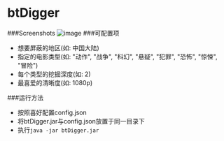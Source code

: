 # btDigger

###Screenshots
  ![image](https://github.com/hwding/btDigger/blob/master/screenshots/Screenshot%20from%202016-06-06%2010-46-55.png)
###可配置项
  - 想要屏蔽的地区(如: 中国大陆)
  - 指定的电影类型(如: 
    "动作",
		"战争",
		"科幻",
		"悬疑",
		"犯罪",
		"恐怖",
		"惊悚",
		"冒险")
  - 每个类型的挖掘深度(如: 2)
  - 最喜爱的清晰度(如: 1080p)
  
###运行方法
  - 按照喜好配置config.json
  - 将btDigger.jar与config.json放置于同一目录下
  - 执行`java -jar btDigger.jar`
